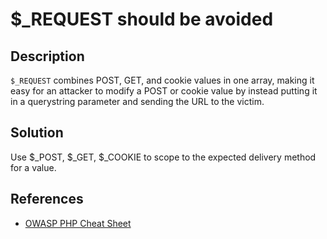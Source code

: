 # $_REQUEST should be avoided

## Description

`$_REQUEST` combines POST, GET, and cookie values in one array, making it easy for an attacker to modify a POST or cookie value by instead putting it in a querystring parameter and sending the URL to the victim.

## Solution

Use $_POST, $_GET, $_COOKIE to scope to the expected delivery method for a value.

## References

* [OWASP PHP Cheat Sheet](https://cheatsheetseries.owasp.org/cheatsheets/PHP_Configuration_Cheat_Sheet.html#Use_of_.24_REQUEST)
